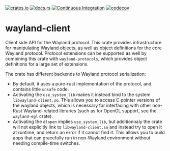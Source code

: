 [![crates.io](http://meritbadge.herokuapp.com/wayland-client)](https://crates.io/crates/wayland-client)
[![docs.rs](https://docs.rs/wayland-client/badge.svg)](https://docs.rs/wayland-client)
[![Continuous Integration](https://github.com/Smithay/wayland-rs/workflows/Continuous%20Integration/badge.svg)](https://github.com/Smithay/wayland-rs/actions?query=workflow%3A%22Continuous+Integration%22)
[![codecov](https://codecov.io/gh/Smithay/wayland-rs/branch/master/graph/badge.svg)](https://codecov.io/gh/Smithay/wayland-rs)

# wayland-client

Client side API for the Wayland protocol. This crate provides infrastructure for manipulating
Wayland objects, as well as object definitions for the core Wayland protocol. Protocol extensions
can be supported as well by combining this crate with `wayland-protocols`, which provides object
definitions for a large set of extensions.

The crate has different backends to Wayland protocol serialization:

- By default, it uses a pure-rust implementation of the protocol, and contains little `unsafe` code.
- Activating the `use_system_lib` makes it instead bind to the system `libwayland-client.so`. This
  allows you to access C pointer versions of the wayland objects, which is necessary for interfacing
  with other non-Rust Wayland-related libraries (such as for OpenGL support, see the `wayland-egl` crate).
- Activating the `dlopen` implies `use_system_lib`, but additionnaly the crate will not explicitly
  link to `libwayland-client.so` and instead try to open it at runtime, and return an error if it cannot
  find it. This allows you to build apps that can gracefully run in non-Wayland environment without needing
  compile-time switches.